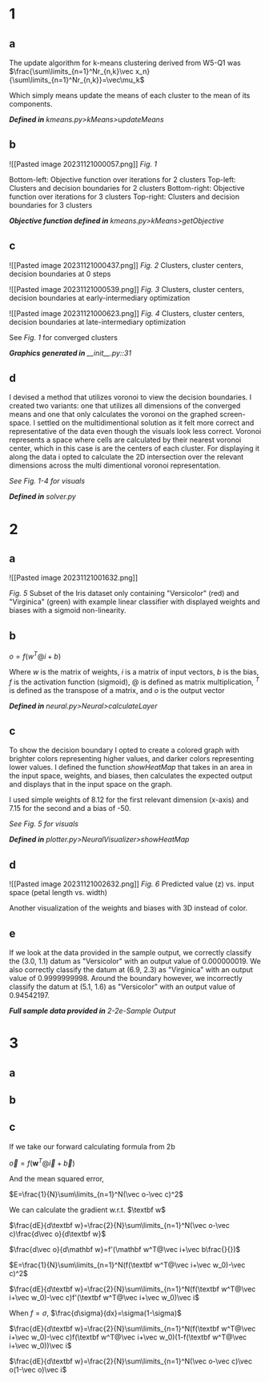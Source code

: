 # 1
## a

The update algorithm for k-means clustering derived from W5-Q1 was
$\frac{\sum\limits_{n=1}^Nr_{n,k}\vec x_n}{\sum\limits_{n=1}^Nr_{n,k}}=\vec\mu_k$

Which simply means update the means of each cluster to the mean of its components.

***Defined in*** *kmeans.py>kMeans>updateMeans*

## b

![[Pasted image 20231121000057.png]]
*Fig. 1*

Bottom-left: Objective function over iterations for 2 clusters
Top-left: Clusters and decision boundaries for 2 clusters
Bottom-right: Objective function over iterations for 3 clusters
Top-right: Clusters and decision boundaries for 3 clusters

***Objective function defined in*** *kmeans.py>kMeans>getObjective*

## c

![[Pasted image 20231121000437.png]]
*Fig. 2*
Clusters, cluster centers, decision boundaries at 0 steps

![[Pasted image 20231121000539.png]]
*Fig. 3*
Clusters, cluster centers, decision boundaries at early-intermediary optimization

![[Pasted image 20231121000623.png]]
*Fig. 4*
Clusters, cluster centers, decision boundaries at late-intermediary optimization

See *Fig. 1* for converged clusters

***Graphics generated in*** *\_\_init\_\_.py::31*

## d

I devised a method that utilizes voronoi to view the decision boundaries. I created two variants: one that utilizes all dimensions of the converged means and one that only calculates the voronoi on the graphed screen-space. I settled on the multidimentional solution as it felt more correct and representative of the data even though the visuals look less correct. Voronoi represents a space where cells are calculated by their nearest voronoi center, which in this case is are the centers of each cluster. For displaying it along the data i opted to calculate the 2D intersection over the relevant dimensions across the multi dimentional voronoi representation.

*See Fig. 1-4 for visuals*

***Defined in*** *solver.py*

# 2

## a

![[Pasted image 20231121001632.png]]

*Fig. 5*
Subset of the Iris dataset only containing "Versicolor" (red) and "Virginica" (green) with example linear classifier with displayed weights and biases with a sigmoid non-linearity.

## b

$o=f(w^T@i+b)$

Where $w$ is the matrix of weights, $i$ is a matrix of input vectors, $b$ is the bias, $f$ is the activation function (sigmoid), $@$ is defined as matrix multiplication, $^T$ is defined as the transpose of a matrix, and $o$ is the output vector

***Defined in*** *neural.py>Neural>calculateLayer*

## c

To show the decision boundary I opted to create a colored graph with brighter colors representing higher values, and darker colors representing lower values. I defined the function *showHeatMap* that takes in an area in the input space, weights, and biases, then calculates the expected output and displays that in the input space on the graph.

I used simple weights of 8.12 for the first relevant dimension (x-axis) and 7.15 for the second and a bias of -50.

*See Fig. 5 for visuals*

***Defined in*** *plotter.py>NeuralVisualizer>showHeatMap*

## d

![[Pasted image 20231121002632.png]]
*Fig. 6*
Predicted value (z) vs. input space (petal length vs. width)

Another visualization of the weights and biases with 3D instead of color.

## e

If we look at the data provided in the sample output, we correctly classify the (3.0, 1.1) datum as "Versicolor" with an output value of 0.000000019. We also correctly classify the datum at (6.9, 2.3) as "Virginica" with an output value of 0.9999999998. Around the boundary however, we incorrectly classify the datum at (5.1, 1.6) as "Versicolor" with an output value of 0.94542197.

***Full sample data provided in*** *2-2e-Sample Output*

# 3

## a

## b

## c

If we take our forward calculating formula from 2b

$\vec o=f(\mathbf w^T@\vec i+\vec b)$

And the mean squared error, 

$E=\frac{1}{N}\sum\limits_{n=1}^N(\vec o-\vec c)^2$

We can calculate the gradient w.r.t. $\textbf w$

$\frac{dE}{d\textbf w}=\frac{2}{N}\sum\limits_{n=1}^N(\vec o-\vec c)\frac{d\vec o}{d\textbf w}$

$\frac{d\vec o}{d\mathbf w}=f'(\mathbf w^T@\vec i+\vec b\frac{}{})$

$E=\frac{1}{N}\sum\limits_{n=1}^N(f(\textbf w^T@\vec i+\vec w_0)-\vec c)^2$

$\frac{dE}{d\textbf w}=\frac{2}{N}\sum\limits_{n=1}^N(f(\textbf w^T@\vec i+\vec w_0)-\vec c)f'(\textbf w^T@\vec i+\vec w_0)\vec i$

When $f=\sigma$, $\frac{d\sigma}{dx}=\sigma(1-\sigma)$

$\frac{dE}{d\textbf w}=\frac{2}{N}\sum\limits_{n=1}^N(f(\textbf w^T@\vec i+\vec w_0)-\vec c)f(\textbf w^T@\vec i+\vec w_0)(1-f(\textbf w^T@\vec i+\vec w_0))\vec i$

$\frac{dE}{d\textbf w}=\frac{2}{N}\sum\limits_{n=1}^N(\vec o-\vec c)\vec o(1-\vec o)\vec i$
